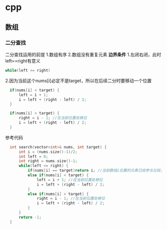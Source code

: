 # cpp
## 数组
### 二分查找
二分查找运用的前提
  1.数组有序
  2.数组没有重复元素
**边界条件**
  1.左闭右闭，此时left==right有意义
  ```cpp
  while(left <= right)
  ```
  2.因为当前这个nums[i]必定不是target，所以在后续二分时要移动一个位置
  >     
  ```cpp
    if(nums[i] < target) {
        left = i + 1;
        i = left + (right - left) / 2;
    }
  ```
  >     
  ```cpp
    if(nums[i] > target) {
        right = i - 1; //在当前位置处移位
        i = left + (right - left) / 2;
    }
  ```

参考代码
  >
  ```cpp
    int search(vector<int>& nums, int target) {
        int i = (nums.size()-1)/2;
        int left = 0;
        int right = nums.size()-1;
        while(left <= right) { 
            if(nums[i] == target)return i; //当前数组i位置的元素已经参与比较，所以后续二分需要移位(+1/-1)
            else if(nums[i] < target) {
                left = i + 1; //在当前位置处移位
                i = left + (right - left) / 2;
            }
            else if(nums[i] > target) {
                right = i - 1; //在当前位置处移位
                i = left + (right - left) / 2;
            }
        }
        return -1;
    }
  ```